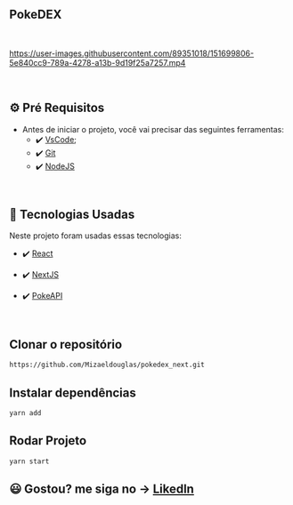 ## PokeDEX

 <br>



https://user-images.githubusercontent.com/89351018/151699806-5e840cc9-789a-4278-a13b-9d19f25a7257.mp4




<br>



## ⚙ Pré Requisitos

- Antes de iniciar o projeto, você vai precisar das seguintes ferramentas: 
    - ✔️ [VsCode](https://code.visualstudio.com/download);
    - ✔️ [Git](https://git-scm.com/)
    - ✔️ [NodeJS](https://nodejs.org/en/download/)

<br>

## 🚀 Tecnologias Usadas

Neste projeto foram usadas essas tecnologias:

- ✔️ [React](https://pt-br.reactjs.org/)

- ✔️ [NextJS](hhttps://nextjs.org/)

- ✔️ [PokeAPI]([https://supabase.com/](https://pokeapi.co/))




<br>

## Clonar o repositório
```bash
https://github.com/Mizaeldouglas/pokedex_next.git
```

## Instalar dependências
```bash
yarn add
```

## Rodar Projeto
```bash
yarn start
```

## 😃 Gostou? me siga no -> [Likedln](https://www.linkedin.com/in/mizaeel-douglas-aa850a216/)

